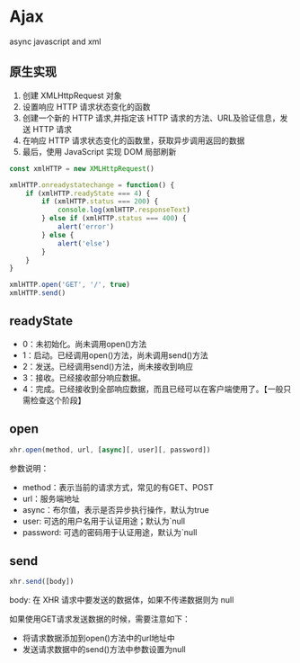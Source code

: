 # Ajax

async javascript and xml

## 原生实现

1. 创建 XMLHttpRequest 对象
2. 设置响应 HTTP 请求状态变化的函数
3. 创建一个新的 HTTP 请求,并指定该 HTTP 请求的方法、URL及验证信息，发送 HTTP 请求
4. 在响应 HTTP 请求状态变化的函数里，获取异步调用返回的数据
5. 最后，使用 JavaScript 实现 DOM 局部刷新

```js
const xmlHTTP = new XMLHttpRequest()

xmlHTTP.onreadystatechange = function() {
    if (xmlHTTP.readyState === 4) {
        if (xmlHTTP.status === 200) {
            console.log(xmlHTTP.responseText)
        } else if (xmlHTTP.status === 400) {
            alert('error')
        } else {
            alert('else')
        }
    }
}

xmlHTTP.open('GET', '/', true)
xmlHTTP.send()
```

## readyState

- 0：未初始化。尚未调用open()方法
- 1：启动。已经调用open()方法，尚未调用send()方法
- 2：发送。已经调用send()方法，尚未接收到响应
- 3：接收。已经接收部分响应数据。
- 4：完成。已经接收到全部响应数据，而且已经可以在客户端使用了。【一般只需检查这个阶段】

## open

```js
xhr.open(method, url, [async][, user][, password])
```

参数说明：

- method：表示当前的请求方式，常见的有GET、POST
- url：服务端地址
- async：布尔值，表示是否异步执行操作，默认为true
- user: 可选的用户名用于认证用途；默认为`null
- password: 可选的密码用于认证用途，默认为`null

## send

```js
xhr.send([body])
```

body: 在 XHR 请求中要发送的数据体，如果不传递数据则为 null

如果使用GET请求发送数据的时候，需要注意如下：

- 将请求数据添加到open()方法中的url地址中
- 发送请求数据中的send()方法中参数设置为null
